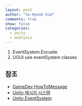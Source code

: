 ```yaml
---
layout: post
author: "Su-Hyeok Kim"
comments: true
show: false
categories:
  - unity
  - analysis
---
```


1. EventSystem.Excuete
2. UGUI use eventSystem classes

## 참조

- [GameDev HowToMessage](http://gamedev.stackexchange.com/questions/120327/how-to-send-an-interface-message)
- [Unity 메시지 시스템](https://docs.unity3d.com/kr/current/Manual/MessagingSystem.html)
- [Unity EventSystem](https://docs.unity3d.com/kr/current/Manual/EventSystem.html)
